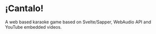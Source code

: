 # ¡Cantalo!

A web based karaoke game based on Svelte/Sapper, WebAudio API and YouTube embedded videos.
